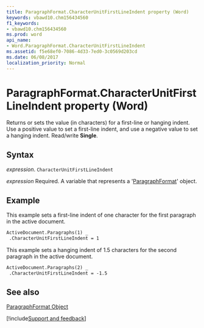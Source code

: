 ```yaml
---
title: ParagraphFormat.CharacterUnitFirstLineIndent property (Word)
keywords: vbawd10.chm156434560
f1_keywords:
- vbawd10.chm156434560
ms.prod: word
api_name:
- Word.ParagraphFormat.CharacterUnitFirstLineIndent
ms.assetid: f5e68ef0-7086-4d33-7ed0-3c0569d203cd
ms.date: 06/08/2017
localization_priority: Normal
---
```



# ParagraphFormat.CharacterUnitFirstLineIndent property (Word)

Returns or sets the value (in characters) for a first-line or hanging indent. Use a positive value to set a first-line indent, and use a negative value to set a hanging indent. Read/write  **Single**.


## Syntax

_expression_. `CharacterUnitFirstLineIndent`

_expression_ Required. A variable that represents a '[ParagraphFormat](Word.ParagraphFormat.md)' object.


## Example

This example sets a first-line indent of one character for the first paragraph in the active document.


```vb
ActiveDocument.Paragraphs(1) _ 
 .CharacterUnitFirstLineIndent = 1
```

This example sets a hanging indent of 1.5 characters for the second paragraph in the active document.




```vb
ActiveDocument.Paragraphs(2) _ 
 .CharacterUnitFirstLineIndent = -1.5
```


## See also


[ParagraphFormat Object](Word.ParagraphFormat.md)

[!include[Support and feedback](~/includes/feedback-boilerplate.md)]
